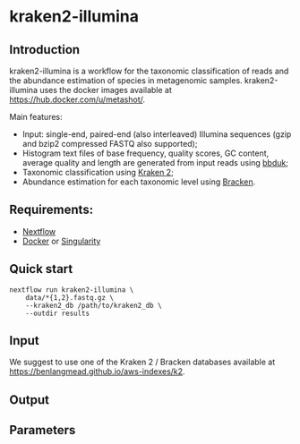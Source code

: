 # kraken2-illumina

## Introduction
kraken2-illumina is a workflow for the taxonomic classification of reads and
the abundance estimation of species in metagenomic samples. kraken2-illumina
uses the docker images available at https://hub.docker.com/u/metashot/.

Main features:

- Input: single-end, paired-end (also interleaved) Illumina sequences (gzip
  and bzip2 compressed FASTQ also supported);
- Histogram text files of base frequency, quality scores, GC content, average
  quality and length are generated from input reads using
  [bbduk](https://jgi.doe.gov/data-and-tools/bbtools/bb-tools-user-guide/bbduk-guide/);
- Taxonomic classification using 
  [Kraken 2](http://ccb.jhu.edu/software/kraken2/index.shtml);
- Abundance estimation for each taxonomic level using
  [Bracken](http://ccb.jhu.edu/software/bracken/index.shtml).

## Requirements:

- [Nextflow](https://www.nextflow.io/)  
- [Docker](https://www.docker.com/) or [Singularity](https://singularity.lbl.gov/) 


## Quick start

    nextflow run kraken2-illumina \
        data/*{1,2}.fastq.gz \
        --kraken2_db /path/to/kraken2_db \
        --outdir results

## Input

We suggest to use one of the Kraken 2 / Bracken databases available at 
https://benlangmead.github.io/aws-indexes/k2.

## Output

## Parameters
